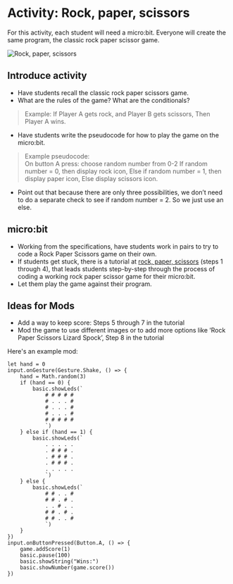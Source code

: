 # Activity: Rock, paper, scissors

For this activity, each student will need a micro:bit. 
Everyone will create the same program, the classic rock paper scissor game.

![Rock, paper, scissors](/static/courses/csintro/conditionals/Rock-Paper-Scissors.png)

## Introduce activity
* Have students recall the classic rock paper scissors game.
* What are the rules of the game? What are the conditionals?
>Example: If Player A gets rock, and Player B gets scissors, Then Player A wins.
* Have students write the pseudocode for how to play the game on the micro:bit.
>Example pseudocode:<br/>
On button A press: choose random number from 0-2
If random number = 0, then display rock icon,
Else if random number = 1, then display paper icon, 
Else display scissors icon.
* Point out that because there are only three possibilities, we don’t need to do a separate check to see if random number = 2. So we just use an else.

## micro:bit
* Working from the specifications, have students work in pairs to try to code a Rock Paper Scissors game on their own.
* If students get stuck, there is a tutorial at [rock, paper, scissors](/projects/rock-paper-scissors) (steps 1 through 4), that leads students step-by-step through the process of coding a working rock paper scissor game for their micro:bit.
* Let them play the game against their program.

## Ideas for Mods
* Add a way to keep score: Steps 5 through 7 in the tutorial
* Mod the game to use different images or to add more options like ‘Rock Paper Scissors Lizard Spock’, Step 8 in the tutorial

Here's an example mod:

```blocks
let hand = 0
input.onGesture(Gesture.Shake, () => {
    hand = Math.random(3)
    if (hand == 0) {
        basic.showLeds(`
            # # # # #
            # . . . #
            # . . . #
            # . . . #
            # # # # #
            `)
    } else if (hand == 1) {
        basic.showLeds(`
            . . . . .
            . # # # .
            . # # # .
            . # # # .
            . . . . .
            `)
    } else {
        basic.showLeds(`
            # # . . #
            # # . # .
            . . # . .
            # # . # .
            # # . . #
            `)
    }
})
input.onButtonPressed(Button.A, () => {
    game.addScore(1)
    basic.pause(100)
    basic.showString("Wins:")
    basic.showNumber(game.score())
})
```
